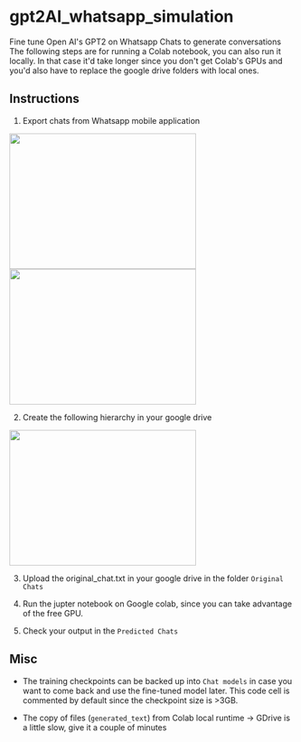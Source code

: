 # gpt2AI_whatsapp_simulation
Fine tune Open AI's GPT2 on Whatsapp Chats to generate conversations
The following steps are for running a Colab notebook, you can also run it locally. In that case it'd take longer since you don't get Colab's GPUs and you'd also have to replace the google drive folders with local ones. 

## Instructions
1. Export chats from Whatsapp mobile application

<img src="https://github.com/swahareddy/gpt2AI_whatsapp_simulation/blob/master/WhatsApp%20Image%202020-08-02%20at%2011.52.43.jpeg" height="240" width="330"> <img src="https://github.com/swahareddy/gpt2AI_whatsapp_simulation/blob/master/WhatsApp%20Image%202020-08-02%20at%2011.52.43%20(1).jpeg" height="240" width="330">

2. Create the following hierarchy in your google drive 
<img src="https://github.com/swahareddy/gpt2AI_whatsapp_simulation/blob/master/gdrive_structure.png" height="240" width="330">

3. Upload the original_chat.txt in your google drive in the folder `Original Chats`

4. Run the jupter notebook on Google colab, since you can take advantage of the free GPU.

5. Check your output in the `Predicted Chats`

## Misc

* The training checkpoints can be backed up into `Chat models` in case you want to come back and use the fine-tuned model later. This code cell is commented by default since the checkpoint size is >3GB.

* The copy of files (`generated_text`) from Colab local runtime -> GDrive is a little slow, give it a couple of minutes

